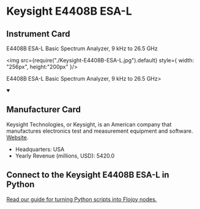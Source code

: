 
# Keysight E4408B ESA-L

## Instrument Card

<div className="flex">

<div>

E4408B ESA-L Basic Spectrum Analyzer, 9 kHz to 26.5 GHz

</div>

<img src={require("./Keysight-E4408B-ESA-L.jpg").default} style={ width: "256px", height:"200px" }/>

</div>

E4408B ESA-L Basic Spectrum Analyzer, 9 kHz to 26.5 GHz>

<details open>
<summary><h2>Manufacturer Card</h2></summary>

Keysight Technologies, or Keysight, is an American company that manufactures electronics test and measurement equipment and software. <a href="https://www.keysight.com/us/en/home.html">Website</a>.

<ul>
  <li>Headquarters: USA</li>
  <li>Yearly Revenue (millions, USD): 5420.0</li>
</ul>
</details>

## Connect to the Keysight E4408B ESA-L in Python

[Read our guide for turning Python scripts into Flojoy nodes.](https://docs.flojoy.ai/custom-nodes/creating-custom-node/)


